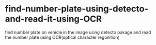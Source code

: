 # find-number-plate-using-detecto-and-read-it-using-OCR
find number plate on vehicle in the image using detecto pakage and read the number plate using OCR(optical character regonition)
